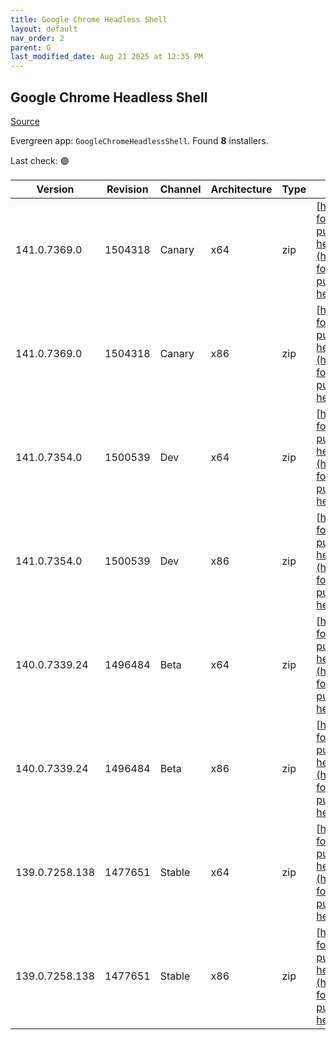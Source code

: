 ```yaml
---
title: Google Chrome Headless Shell
layout: default
nav_order: 2
parent: G
last_modified_date: Aug 21 2025 at 12:35 PM
---
```


## Google Chrome Headless Shell

[Source](https://googlechromelabs.github.io/chrome-for-testing/)

Evergreen app: `GoogleChromeHeadlessShell`. Found **8** installers.

Last check: 🟢

| Version        | Revision | Channel | Architecture | Type | URI                                                                                                                                                                                                                            |
| -------------- | -------- | ------- | ------------ | ---- | ------------------------------------------------------------------------------------------------------------------------------------------------------------------------------------------------------------------------------ |
| 141.0.7369.0   | 1504318  | Canary  | x64          | zip  | [https://storage.googleapis.com/chrome-for-testing-public/141.0.7369.0/win64/chrome-headless-shell-win64.zip](https://storage.googleapis.com/chrome-for-testing-public/141.0.7369.0/win64/chrome-headless-shell-win64.zip)     |
| 141.0.7369.0   | 1504318  | Canary  | x86          | zip  | [https://storage.googleapis.com/chrome-for-testing-public/141.0.7369.0/win32/chrome-headless-shell-win32.zip](https://storage.googleapis.com/chrome-for-testing-public/141.0.7369.0/win32/chrome-headless-shell-win32.zip)     |
| 141.0.7354.0   | 1500539  | Dev     | x64          | zip  | [https://storage.googleapis.com/chrome-for-testing-public/141.0.7354.0/win64/chrome-headless-shell-win64.zip](https://storage.googleapis.com/chrome-for-testing-public/141.0.7354.0/win64/chrome-headless-shell-win64.zip)     |
| 141.0.7354.0   | 1500539  | Dev     | x86          | zip  | [https://storage.googleapis.com/chrome-for-testing-public/141.0.7354.0/win32/chrome-headless-shell-win32.zip](https://storage.googleapis.com/chrome-for-testing-public/141.0.7354.0/win32/chrome-headless-shell-win32.zip)     |
| 140.0.7339.24  | 1496484  | Beta    | x64          | zip  | [https://storage.googleapis.com/chrome-for-testing-public/140.0.7339.24/win64/chrome-headless-shell-win64.zip](https://storage.googleapis.com/chrome-for-testing-public/140.0.7339.24/win64/chrome-headless-shell-win64.zip)   |
| 140.0.7339.24  | 1496484  | Beta    | x86          | zip  | [https://storage.googleapis.com/chrome-for-testing-public/140.0.7339.24/win32/chrome-headless-shell-win32.zip](https://storage.googleapis.com/chrome-for-testing-public/140.0.7339.24/win32/chrome-headless-shell-win32.zip)   |
| 139.0.7258.138 | 1477651  | Stable  | x64          | zip  | [https://storage.googleapis.com/chrome-for-testing-public/139.0.7258.138/win64/chrome-headless-shell-win64.zip](https://storage.googleapis.com/chrome-for-testing-public/139.0.7258.138/win64/chrome-headless-shell-win64.zip) |
| 139.0.7258.138 | 1477651  | Stable  | x86          | zip  | [https://storage.googleapis.com/chrome-for-testing-public/139.0.7258.138/win32/chrome-headless-shell-win32.zip](https://storage.googleapis.com/chrome-for-testing-public/139.0.7258.138/win32/chrome-headless-shell-win32.zip) |
